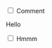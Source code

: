 <label class="ob-comment" title="" style="">  <input type="checkbox"> <span style=""> Comment </span></label>

Hello


<label class="ob-comment" title="" style="">  <input type="checkbox"> <span style=""> Hmmm </span></label>


